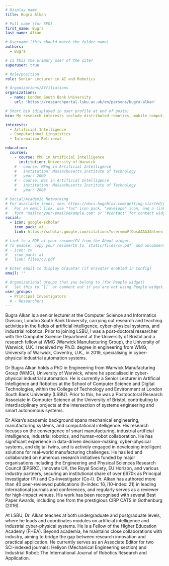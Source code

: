 ```yaml
---
# Display name
title: Bugra Alkan

# Full name (for SEO)
first_name: Bugra
last_name: Alkan

# Username (this should match the folder name)
authors:
  - Bugra

# Is this the primary user of the site?
superuser: true

# Role/position
role: Senior Lecturer in AI and Robotics

# Organizations/Affiliations
organizations:
  - name: London South Bank University
    url: 'https://researchportal.lsbu.ac.uk/en/persons/bugra-alkan'

# Short bio (displayed in user profile at end of posts)
bio: My research interests include distributed robotics, mobile computing and programmable matter.

interests:
  - Artificial Intelligence
  - Computational Linguistics
  - Information Retrieval

education:
  courses:
    - course: PhD in Artificial Intelligence
      institution: University of Warwick
    # - course: MEng in Artificial Intelligence
    #   institution: Massachusetts Institute of Technology
    #   year: 2009
    # - course: BSc in Artificial Intelligence
    #   institution: Massachusetts Institute of Technology
    #   year: 2008

# Social/Academic Networking
# For available icons, see: https://docs.hugoblox.com/getting-started/page-builder/#icons
#   For an email link, use "fas" icon pack, "envelope" icon, and a link in the
#   form "mailto:your-email@example.com" or "#contact" for contact widget.
social:
  - icon: google-scholar
    icon_pack: ai
    link: https://scholar.google.com/citations?user=mwVfOosAAAAJ&hl=en

# Link to a PDF of your resume/CV from the About widget.
# To enable, copy your resume/CV to `static/files/cv.pdf` and uncomment the lines below.
# - icon: cv
#   icon_pack: ai
#   link: files/cv.pdf

# Enter email to display Gravatar (if Gravatar enabled in Config)
email: ''

# Organizational groups that you belong to (for People widget)
#   Set this to `[]` or comment out if you are not using People widget.
user_groups:
  - Principal Investigators
  # - Researchers
---
```


Bugra Alkan is a senior lecturer at the Computer Science and Informatics Division, London South Bank University, carrying out research and teaching activities in the fields of artificial intelligence, cyber-physical systems, and industrial robotics. Prior to joining LSBU, I was a post-doctoral researcher with the Computer Science Department at the University of Bristol and a research fellow at WMG (Warwick Manufacturing Group), the University of Warwick, U.K. I received my Ph.D. degree in engineering from WMG, University of Warwick, Coventry, U.K., in 2019, specialising in cyber-physical industrial automation systems.

Dr Bugra Alkan holds a PhD in Engineering from Warwick Manufacturing Group (WMG), University of Warwick, where he specialised in cyber-physical industrial automation. He is currently a Senior Lecturer in Artificial Intelligence and Robotics at the School of Computer Science and Digital Technologies, within the College of Technology and Environment at London South Bank University (LSBU). Prior to this, he was a Postdoctoral Research Associate in Computer Science at the University of Bristol, contributing to interdisciplinary projects at the intersection of systems engineering and smart autonomous systems. 

Dr Alkan’s academic background spans mechanical engineering, manufacturing systems, and computational intelligence. His research focuses on the convergence of smart manufacturing, industrial artificial intelligence, industrial robotics, and human–robot collaboration. He has significant experience in data-driven decision-making, cyber-physical systems, and digital twins, and is actively engaged in developing intelligent solutions for real-world manufacturing challenges. He has led and collaborated on numerous research initiatives funded by major organisations including the Engineering and Physical Sciences Research Council (EPSRC), Innovate UK, the Royal Society, EU Horizon, and various industry partners, securing an institutional share of over £670k as Principal Investigator (PI) and Co-Investigator (Co-I). Dr. Alkan has authored more than 40 peer-reviewed publications (h-index: 16, i10-index: 21) in leading international journals and conferences, and regularly serves as a reviewer for high-impact venues. His work has been recognised with several Best Paper Awards, including one from the prestigious CIRP CATS in Gothenburg (2016). 

At LSBU, Dr. Alkan teaches at both undergraduate and postgraduate levels, where he leads and coordinates modules on artificial intelligence and industrial cyber-physical systems. He is a Fellow of the Higher Education Academy (FHEA). Beyond academia, he maintains close collaborations with industry, aiming to bridge the gap between research innovation and practical application. He currently serves as an Associate Editor for two SCI-indexed journals: Heliyon (Mechanical Engineering section) and Industrial Robot: The International Journal of Robotics Research and Application.
